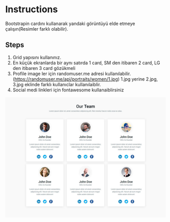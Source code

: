 # Instructions  

Bootstrapin cardını kullanarak yandaki görüntüyü elde etmeye çalışın(Resimler farklı olabilir).

  ## Steps
  1. Grid yapısını kullanınız.
  2. En küçük ekranlarda bir aynı satırda 1 card, SM den itibaren 2 card, LG den itibaren 3 card gözükmeli
  3. Profile image ler için randomuser.me adresi kullanılabilir.
     (https://randomuser.me/api/portraits/women/1.jpg)
     1.jpg yerine 2.jpg, 3.jpg eklinde farklı kullanıclar kullanılaiblir.
  4. Social medi linkleri için fontawesome kullanaiblirsiniz


  




  

  ![alt text](assets/our-team.jpg)
  
  